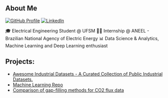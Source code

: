 ## About Me
[![GitHub Profile](https://img.shields.io/badge/GitHub-bernardogoltz-181717?style=flat&logo=github)](https://github.com/bernardogoltz) 
[![LinkedIn](https://img.shields.io/badge/LinkedIn-Bernardo_Ivo_Goltz-blue?style=flat&logo=linkedin)](https://www.linkedin.com/in/bernardogoltz)

🎓 Electrical Engineering Student @ UFSM 
👨‍💻 Internship @ ANEEL - Brazilian National Agency of Electric Energy 
📊 Data Science & Analytics, Machine Learning and Deep Learning enthusiast

## Projects: 
- [Awesome Industrial Datasets - A Curated Collection of Public Industrial Datasets.](https://github.com/bernardogoltz/awesome-industrial-datasets)
- [Machine Learning Repo](https://github.com/bernardogoltz/machine-learning-cookbook)
- [Comparison of gap-filling methods for CO2 flux data](https://periodicos.ufsm.br/cienciaenatura/article/view/80997)


